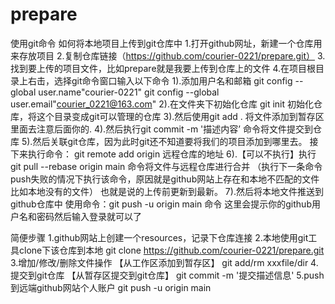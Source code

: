 # prepare
使用git命令 如何将本地项目上传到git仓库中
1.打开github网址，新建一个仓库用来存放项目
2.复制仓库链接（https://github.com/courier-0221/prepare.git）
3.找到要上传的项目文件，比如prepare就是我要上传到仓库上的文件
4.在项目根目录上右击，选择git命令窗口输入以下命令
1).添加用户名和邮箱
	git config --global user.name"courier-0221"
	git config --global user.email"courier_0221@163.com"
2).在文件夹下初始化仓库
	git init 初始化仓库，将这个目录变成git可以管理的仓库
3).然后使用git add . 将文件添加到暂存区里面去注意后面你的.
4).然后执行git commit -m '描述内容’ 命令将文件提交到仓库
5).然后关联git仓库，因为此时git还不知道要将我们的项目添加到哪里去。
	接下来执行命令：
	git remote add origin 远程仓库的地址
6).【可以不执行】执行git pull --rebase origin main 命令将文件与远程仓库进行合并 
	（执行下一条命令push失败的情况下执行该命令，原因就是github网站上存在和本地不匹配的文件比如本地没有的文件）
	也就是说的上传前更新到最新。
7).然后将本地文件推送到github仓库中
	使用命令：git push -u origin main 命令
	这里会提示你的github用户名和密码然后输入登录就可以了

简便步骤
1.github网站上创建一个resources，记录下仓库连接
2.本地使用git工具clone下该仓库到本地
    git clone https://github.com/courier-0221/prepare.git
3.增加/修改/删除文件操作  【从工作区添加到暂存区】
    git add/rm xxxfile/dir
4.提交到git仓库 【从暂存区提交到git仓库】
    git  commit -m '提交描述信息'
5.push到远端github网站个人账户
    git push -u origin main
